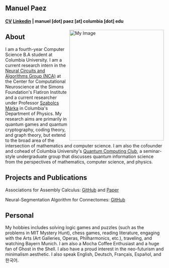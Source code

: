 ## Manuel Paez 
#### [CV](https://mannypaeza.github.io/Resume_ManuelPaez.pdf) [Linkedin](https://www.linkedin.com/in/manuelpaeza/) | manuel [dot] paez [at] columbia [dot] edu

<img align="right" src="https://mannypaeza.github.io/portrait_jan2023.jpg" alt="My Image" width="300" height="351">

About
------

I am a fourth-year Computer Science B.A student at Columbia University. I am a current research intern in the [Neural Circuits and Algorithms Group (NCA)](https://www.simonsfoundation.org/flatiron/center-for-computational-neuroscience/neural-circuits-and-algorithms/) at the Center for Computational Neuroscience at the Simons Foundation's Flatiron Institute and a current researcher under Professor [Szabolcs Márka](https://www.physics.columbia.edu/content/szabolcs-marka) in Columbia's Department of Physics. My research aims are primarily in quantum games and quantum cryptography, coding theory, and graph theory, but extend to the broad area of the intersection of mathematics and computer science. I am also the cofounder and cohead of Columbia University's [Quantum Computing Club](https://cuquantumcomputingclub.github.io/), a seminar-style undergraduate group that discusses quantum information science from the perspectives of mathematics, computer science, and physics. 

Projects and Publications
------

Associations for Assembly Calculus: [GitHub](https://github.com/mannypaeza/assemblies) and [Paper](https://mannypaeza.github.io/FinalPaper_NaturalArtificialNN.pdf)

Neural-Segmentation Algorithm for Connectomes: [GitHub](https://github.com/mannypaeza/neutorch)

Personal
------

My hobbies includes solving logic games and puzzles (such as the problems in MIT Mystery Hunt), chess games, reading literature, engaging with the Arts (Art Galleries, Operas, Philharmonics, etc.), traveling, and watching Bayern Munich. I am also a Mocha Coffee Enthusiast and a huge fan of Ghost in the Shell. I also have a proud interest in the neo-futurism and minimalism aesthetic. I also speak English, Deutsch, Français, Español, and 한국어. 
